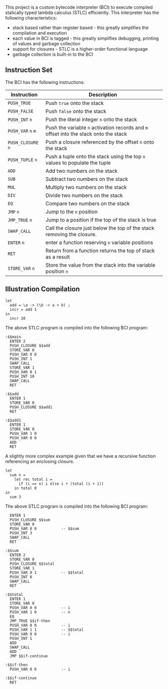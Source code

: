 This project is a custom bytecode interpreter (BCI) to execute compiled
statically typed lambda calculus (STLC) efficiently. This interpreter has the
following characteristics:

- stack based rather than register based - this greatly simplifies the
  compilation and execution
- each value in BCI is tagged - this greatly simplifies debugging, printing of
  values and garbage collection
- support for closures - STLC is a higher-order functional language
- garbage collection is built-in to the BCI

## Instruction Set

The BCI has the following instructions:

| Instruction        | Description                                                                           |
| ------------------ | ------------------------------------------------------------------------------------- |
| `PUSH_TRUE`        | Push `true` onto the stack                                                            |
| `PUSH_FALSE`       | Push `false` onto the stack                                                           |
| `PUSH_INT` `n`     | Push the literal integer `n` onto the stack                                           |
| `PUSH_VAR` `n` `m` | Push the variable `n` activation records and `m` offset into the stack onto the stack |
| `PUSH_CLOSURE` `n` | Push a closure referenced by the offset `n` onto the stack                            |
| `PUSH_TUPLE` `n`   | Push a tuple onto the stack using the top `n` values to populate the tuple            |
| `ADD`              | Add two numbers on the stack                                                          |
| `SUB`              | Subtract two numbers on the stack                                                     |
| `MUL`              | Multiply two numbers on the stack                                                     |
| `DIV`              | Divide two numbers on the stack                                                       |
| `EQ`               | Compare two numbers on the stack                                                      |
| `JMP` `n`          | Jump to the `n` position                                                              |
| `JMP_TRUE` `n`     | Jump to a position if the top of the stack is true                                    |
| `SWAP_CALL`        | Call the closure just below the top of the stack removing the closure.                |
| `ENTER` `n`        | enter a function reserving `n` variable positions                                     |
| `RET`              | Return from a function returns the top of stack as a result                           |
| `STORE_VAR` `n`    | Store the value from the stack into the variable position `n`                         |

## Illustration Compilation

```
let
  add = \a -> (\b -> a + b) ;
  incr = add 1
in
  incr 10
```

The above STLC program is compiled into the following BCI program:

```
:$$main
  ENTER 2
  PUSH_CLOSURE $$add
  STORE_VAR 0
  PUSH_VAR 0 0
  PUSH_INT 1
  SWAP_CALL
  STORE_VAR 1
  PUSH_VAR 0 1
  PUSH_INT 10
  SWAP_CALL
  RET

:$$add
  ENTER 1
  STORE_VAR 0
  PUSH_CLOSURE $$add1
  RET

:$$add1
  ENTER 1
  STORE_VAR 0
  PUSH_VAR 1 0
  PUSH_VAR 0 0
  ADD
  RET
```

A slightly more complex example given that we have a recursive function
referencing an enclosing closure.

```
let
  sum n =
    let rec total i = 
      if (i == n) i else i + (total (i + 1))
    in total 0
in
  sum 3
```

The above STLC program is compiled into the following BCI program:

```
  ENTER 1
  PUSH_CLOSURE $$sum
  STORE_VAR 0
  PUSH_VAR 0 0           -- $$sum
  PUSH_INT 3
  SWAP_CALL
  RET

:$$sum
  ENTER 2
  STORE_VAR 0
  PUSH_CLOSURE $$total
  STORE_VAR 1
  PUSH_VAR 0 1           -- $$total
  PUSH_INT 0
  SWAP_CALL
  RET

:$$total
  ENTER 1
  STORE_VAR 0
  PUSH_VAR 0 0           -- i
  PUSH_VAR 1 0           -- n
  EQ
  JMP_TRUE $$if-then
  PUSH_VAR 0 0           -- i
  PUSH_VAR 1 1           -- $$total
  PUSH_VAR 0 0           -- i
  PUSH_INT 1
  ADD
  SWAP_CALL
  ADD
  JMP $$if-continue

:$$if-then
  PUSH_VAR 0 0           -- i

:$$if-continue
  RET
```
